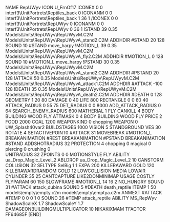 NAME RepUWyv
ICON U_FrnOf17
ICONEX 0 0 interf3\UnitPortrets\Reptiles_back 0
ICONANM 0 0 interf3\UnitPortrets\Reptiles_back 1 36 1
/ICONEX 0 0 interf3\UnitPortrets\RepUWyv 0
ICONANM 0 0 interf3\UnitPortrets\RepUWyv 0 36 1
!STAND         39 0.35 Models\Units\RepUWyv\RepUWyvM.C2M Models\Units\RepUWyv\RepUWyvA_stand2.C2M
ADDHDIR #STAND 20 128
SOUND 10 #STAND move_harpy
!MOTION_L      39 0.35 Models\Units\RepUWyv\RepUWyvM.C2M Models\Units\RepUWyv\RepUWyvA_fly2.C2M
ADDHDIR #MOTION_L 0 128
SOUND 10 #MOTION_L move_harpy
!PSTAND        30  0.35 Models\Units\RepUWyv\RepUWyvM.C2M Models\Units\RepUWyv\RepUWyvA_stand2.C2M
ADDHDIR #PSTAND 20 128 
!ATTACK        50 0.35 Models\Units\RepUWyv\RepUWyvM.C2M Models\Units\RepUWyv\RepUWyvA_attack1.C2M
ADDHDIR #ATTACK -100 128
!DEATH         35 0.35 Models\Units\RepUWyv\RepUWyvM.C2M Models\Units\RepUWyv\RepUWyvA_death2.C2M
ADDHDIR #DEATH 0 128
GEOMETRY 1 20 80
DAMAGE   0 40
LIFE     800
RECTANGLE 0 0 60 40
ATTACK_RADIUS 0 55 75
DET_RADIUS 0 0 8000
ADD_ATTACK_RADIUS 0 64
SEARCH_ENEMY_RADIUS 600
MATHERIAL 1 FLY
CANKILL 4 BODY BUILDING WOOD FLY
ATTMASK 0 4 BODY BUILDING WOOD FLY
PRICE 2 FOOD 2000 COAL 1200
WEAPONKIND 0 chopping
WEAPON 0 UW_Splash40var2
BUILDSTAGES 1000
VISION 5
STANDGROUND
VES 30
ROTATE 4
SETACTIVEPOINT0 #ATTACK 31
MOVEBREAK #MOTION_L
BREAKANIMATION #REST
BREAKANIMATION #PSTAND
BREAKANIMATION #STAND
ADDSHOTRADIUS 32
PROTECTION 4 chopping 0 magical 0 piercing 0 crushing 0         
UNITRADIUS 32
ZPOINTS 0 0
MOTIONSTYLE FLY
ABILITY ua_Drop_Magic_Level_2
ABLDROP ua_Drop_Magic_Level_2 10
CANSTORM
COLLISION 32
SELTYPE SelBig 1 1
EXPA 200
KILLERAWARD             GOLD 120
KILLERAWARDRANDOM       GOLD 12
LOWCOLLISION
MEDIA LOWAIR
CYLINDER 35 25
CANTCAPTURE
LIKE2DONMINIMAP
USAGE COSTLY
FLYPARAM 60 150
SLOWFRAME #MOTION_L 14 16 2
NO_HUNGRY
SOUND 31 #ATTACK attack_dubina
SOUND 5 #DEATH death_reptile
!TEMP  1 50 models\empty\empty.c2m models\empty\emptya.c2m
ANMEXT #ATTACK #TEMP 0 0 0 1 0
SOUND 26 #TEMP attack_reptile
ABILITY MS_RepWyv
ShadowScaleX 1.7
ShadowScaleY 1.7
DAMAGEONBUILDINGMULTIPLICATOR 10
NIKAKIXMAM
TFACTOR FF64685F
[END]
